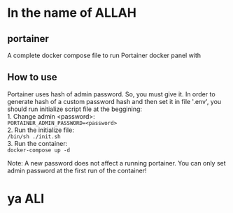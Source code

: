 # In the name of ALLAH

## portainer
A complete docker compose file to run Portainer docker panel with
## How to use
Portainer uses hash of admin password. So, you must give it. In order to generate hash of a custom password hash and then set it in file '.env', you should run initialize script file at the beggining:<br/>
        1. Change admin \<password\>:<br/>
                `PORTAINER_ADMIN_PASSWORD=<password>`<br/>
        2. Run the initialize file:<br/>
                `/bin/sh ./init.sh`<br/>
        3. Run the container:<br/>
                `docker-compose up -d`<br/>

Note: A new password does not affect a running portainer. You can only set admin password at the first run of the container!

# ya ALI

